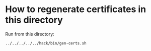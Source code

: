 # How to regenerate certificates in this directory

Run from this directory:

```bash
../../../../../hack/bin/gen-certs.sh
```
